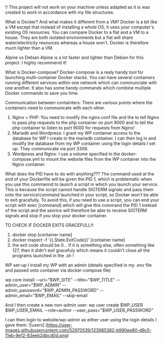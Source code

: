 !! This project will not work on your machine unless adapted as it is was created to work in accordance with my file structures.

What is Docker? And what makes it different from a VM?
Docker is a bit like a VM except that instead of installing a whole OS, it uses your computer's existing OS resources.
You can compare Docker to a flat and a VM to a house. They are both isolated environments but a flat will share water/electricity resources whereas a house won't.
Docker is therefore much lighter than a VM.

Alpine vs Debian
Alpine is a lot faster and lighter than Debian for this project. I highly recommend it!

What is Docker-compose?
Docker-compose is a realy handy tool for launching multi-container Docker stacks. 
You can have several containers running different services within one network which can communciate with one another.
It also has some handy commands which combine multiple Docker commands to save you time.

Communication between containters:
There are various points where the containers need to communicate with each other.
1) Nginx + PHP: You need to modify the nginx.conf file and the to tell Nginx to pass php requests to the php container on port 9000 
and to tell the php container to listen to port 9000 for requests from Nginx!
2) Mariadb and Wordpress: I grant my WP container access to the database for WP I create in the mariadb container. 
I can then log in and modify the database from my WP container using the login details I set up. They communicate via port 3306.
3) Wordpress and Nginx: I use a volume specified in the docker-compose.yml to mount the website files from the WP container into the Nginx container.

What does the PID have to do with anything???
The command used at the end of your Dockerfile will be given the PID 1, which is problematic when you use this commannd to launch a script in which you launch your service. 
This is because the script cannot handle SIGTERM signals and pass them onto the service/command launched in your script, so Docker won't be able to exit gracefully. 
To avoid this, if you need to use a script, you can end your script with exec [command] which will give this command the PID 1 instead of the script 
and the sevrice will therefore be able to receive SIGTERM signals and stop if you stop your docker container. 

TO CHECK IF DOCKER EXITS GRACEFULLY:
1) docker stop [container name]
2) docker inspect -f '{{.State.ExitCode}}' [container name]
3) the exit code should be 0... If it is something else, often something like 127, then it didn't exit gracefuly which means it couldn't close all the programs launched in the .sh !

WP set-up
I install my WP with an admin (details specified in my .env file and passed onto container via docker-compose file)

wp core install --url="$WP_SITE" --title="$WP_TITLE" --admin_user="$WP_ADMIN" --admin_password="$WP_ADMIN_PASSWORD" --admin_email="$WP_EMAIL" --skip-email

And I then create a new non-admin user:
wp user create $WP_USER $WP_USER_EMAIL --role=author --user_pass="$WP_USER_PASSWORD"

I can then login to website/wp-admin as either user using the login details I gave them:
![users]
(https://user-images.githubusercontent.com/52970539/123985382-b990ee80-d9c5-11eb-9e12-83eeb2dbcd0d.png)
